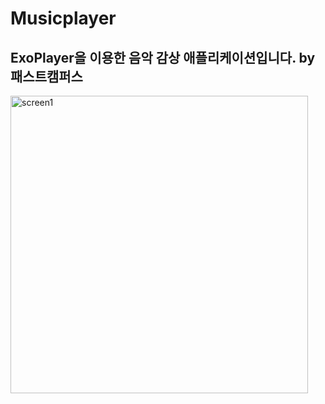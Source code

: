 # Musicplayer
## ExoPlayer을 이용한 음악 감상 애플리케이션입니다. by 패스트캠퍼스
<img width="476" alt="screen1" src="https://user-images.githubusercontent.com/99385873/173672631-7f8ff596-2b27-4c66-9978-e87dae242789.png">
